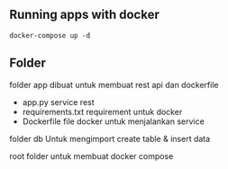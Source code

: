 ## Running apps with docker
`docker-compose up -d`


## Folder 
folder app dibuat untuk membuat rest api dan dockerfile
- app.py service rest
- requirements.txt requirement untuk docker
- Dockerfile file docker untuk menjalankan service

folder db Untuk mengimport create table & insert data

root folder untuk membuat docker compose
